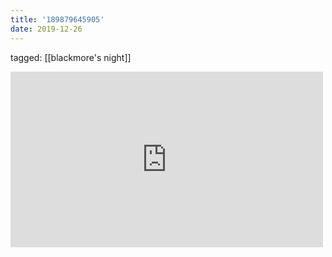 ```yaml
---
title: '189879645905'
date: 2019-12-26
---
```

tagged: [[blackmore's night]]
<iframe allow="accelerometer; autoplay; clipboard-write; encrypted-media; gyroscope; picture-in-picture" allowfullscreen="" frameborder="0" height="281" id="youtube_iframe" src="https://www.youtube.com/embed/GKVU8BoKLMQ?feature=oembed&amp;enablejsapi=1&amp;origin=https://safe.txmblr.com&amp;wmode=opaque" width="500"></iframe>